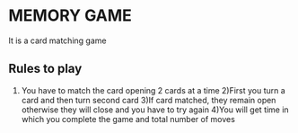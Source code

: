 # MEMORY GAME
It is a card matching game

## Rules to play

1) You have to match the card opening 2 cards at a time
2)First you turn a card and then turn second card
3)If card matched, they remain open otherwise they will close and you have to try again
4)You will get time in which you complete the game and total number of moves
